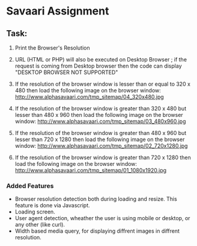 # Savaari Assignment

## Task:

1.	Print the Browser's Resolution

2.	URL (HTML or PHP) will also be executed on Desktop Browser ; if the request is coming from Desktop browser then the code can display "DESKTOP BROWSER NOT SUPPORTED"

3.	If the resolution of the browser window is lesser than or equal to 320 x  480  then load the following image on the browser window: http://www.alphasavaari.com/tmp_sitemap/04_320x480.jpg

4.	If the resolution of the browser window is greater than 320 x  480 but lesser than 480 x  960 then load the following image on the browser window: http://www.alphasavaari.com/tmp_sitemap/03_480x960.jpg

5.	If the resolution of the browser window is greater than 480 x  960 but lesser than 720 x 1280 then load the following image on the browser window: http://www.alphasavaari.com/tmp_sitemap/02_720x1280.jpg

6.	If the resolution of the browser window is greater than 720 x 1280 then load the following image on the browser window: http://www.alphasavaari.com/tmp_sitemap/01_1080x1920.jpg

### Added Features

* Browser resolution detection both during loading and resize. This feature is done via Javascript.
* Loading screen.
* User agent detection, wheather the user is using mobile or desktop, or any other (like curl).
* Width based media query, for displaying diffrent images in diffrent resolution.
